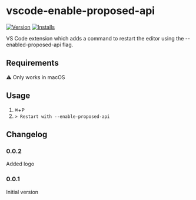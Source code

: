 # vscode-enable-proposed-api

[![Version](https://vsmarketplacebadge.apphb.com/version/agurodriguez.vscode-enable-proposed-api.svg)](https://marketplace.visualstudio.com/items?itemName=agurodriguez.vscode-enable-proposed-api) [![Installs](https://vsmarketplacebadge.apphb.com/installs-short/agurodriguez.vscode-enable-proposed-api.svg)](https://marketplace.visualstudio.com/items?itemName=agurodriguez.vscode-enable-proposed-api) 

VS Code extension which adds a command to restart the editor using the --enabled-proposed-api flag.

## Requirements

⚠️ Only works in macOS

## Usage

1. <kbd>⌘</kbd>+<kbd>P</kbd>
2. `> Restart with --enable-proposed-api`

## Changelog

### 0.0.2

Added logo

### 0.0.1 

Initial version
